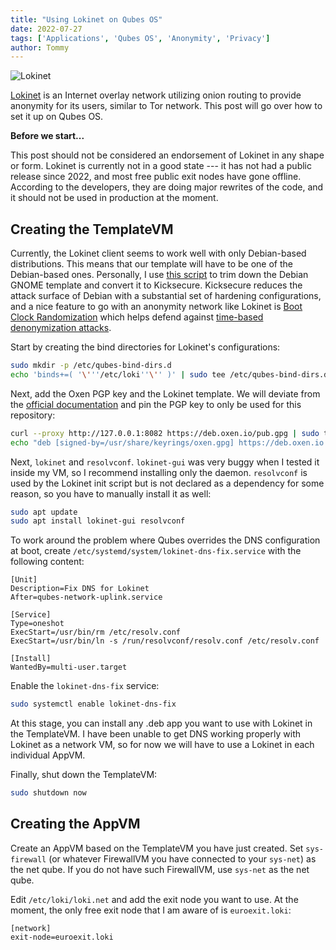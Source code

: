 ```yaml
---
title: "Using Lokinet on Qubes OS"
date: 2022-07-27
tags: ['Applications', 'Qubes OS', 'Anonymity', 'Privacy']
author: Tommy
---
```


![Lokinet](/images/lokinet.png)

[Lokinet](https://lokinet.org) is an Internet overlay network utilizing onion routing to provide anonymity for its users, similar to Tor network. This post will go over how to set it up on Qubes OS.

**Before we start...**

This post should not be considered an endorsement of Lokinet in any shape or form. Lokinet is currently not in a good state --- it has not had a public release since 2022, and most free public exit nodes have gone offline. According to the developers, they are doing major rewrites of the code, and it should not be used in production at the moment.

## Creating the TemplateVM

Currently, the Lokinet client seems to work well with only Debian-based distributions. This means that our template will have to be one of the Debian-based ones. Personally, I use [this script](https://github.com/TommyTran732/QubesOS-Scripts/blob/main/debian-gnome/debian-gnome.sh) to trim down the Debian GNOME template and convert it to Kicksecure. Kicksecure reduces the attack surface of Debian with a substantial set of hardening configurations, and a nice feature to go with an anonymity network like Lokinet is [Boot Clock Randomization](https://www.kicksecure.com/wiki/Boot_Clock_Randomization) which helps defend against [time-based denonymization attacks](https://www.whonix.org/wiki/Time_Attacks).

Start by creating the bind directories for Lokinet's configurations:

```bash
sudo mkdir -p /etc/qubes-bind-dirs.d
echo 'binds+=( '\'''/etc/loki''\'' )' | sudo tee /etc/qubes-bind-dirs.d/50_user.conf 
```

Next, add the Oxen PGP key and the Lokinet template. We will deviate from the [official documentation](https://github.com/oxen-io/lokinet/blob/dev/docs/install.md#linux-install) and pin the PGP key to only be used for this repository:

```bash
curl --proxy http://127.0.0.1:8082 https://deb.oxen.io/pub.gpg | sudo tee /usr/share/keyrings/oxen.gpg
echo "deb [signed-by=/usr/share/keyrings/oxen.gpg] https://deb.oxen.io $(lsb_release -sc) main" | sudo tee /etc/apt/sources.list.d/oxen.list
```

Next, `lokinet` and `resolvconf`. `lokinet-gui` was very buggy when I tested it inside my VM, so I recommend installing only the daemon. `resolvconf` is used by the Lokinet init script but is not declared as a dependency for some reason, so you have to manually install it as well:

```bash
sudo apt update
sudo apt install lokinet-gui resolvconf
```

To work around the problem where Qubes overrides the DNS configuration at boot, create `/etc/systemd/system/lokinet-dns-fix.service` with the following content:

```
[Unit]
Description=Fix DNS for Lokinet
After=qubes-network-uplink.service

[Service]
Type=oneshot
ExecStart=/usr/bin/rm /etc/resolv.conf
ExecStart=/usr/bin/ln -s /run/resolvconf/resolv.conf /etc/resolv.conf

[Install]
WantedBy=multi-user.target
```



Enable the `lokinet-dns-fix` service:

```bash
sudo systemctl enable lokinet-dns-fix
```

At this stage, you can install any .deb app you want to use with Lokinet in the TemplateVM. I have been unable to get DNS working properly with Lokinet as a network VM, so for now we will have to use a Lokinet in each individual AppVM. 

Finally, shut down the TemplateVM:

```bash
sudo shutdown now
```

## Creating the AppVM

Create an AppVM based on the TemplateVM you have just created. Set `sys-firewall` (or whatever FirewallVM you have connected to your `sys-net`) as the net qube. If you do not have such FirewallVM, use `sys-net` as the net qube.

Edit `/etc/loki/loki.net` and add the exit node you want to use. At the moment, the only free exit node that I am aware of is `euroexit.loki`:

```
[network]
exit-node=euroexit.loki
```
